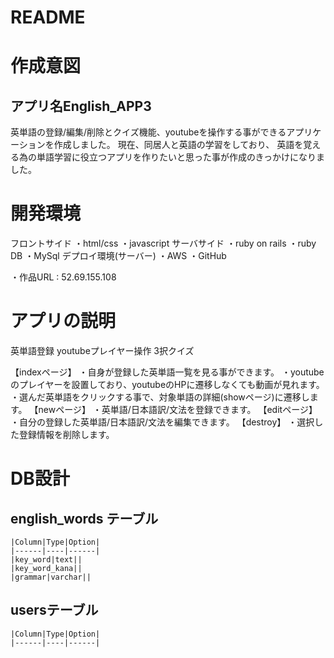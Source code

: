 # README

# 作成意図
## アプリ名English_APP3
 英単語の登録/編集/削除とクイズ機能、youtubeを操作する事ができるアプリケーションを作成しました。
 現在、同居人と英語の学習をしており、
 英語を覚える為の単語学習に役立つアプリを作りたいと思った事が作成のきっかけになりました。

# 開発環境
フロントサイド
 ・html/css
 ・javascript
サーバサイド
 ・ruby on rails
 ・ruby
DB
 ・MySql
デプロイ環境(サーバー)
 ・AWS
 ・GitHub
 
・作品URL : 52.69.155.108

# アプリの説明
  英単語登録
  youtubeプレイヤー操作
  3択クイズ

 【indexページ】
  ・自身が登録した英単語一覧を見る事ができます。
  ・youtubeのプレイヤーを設置しており、youtubeのHPに遷移しなくても動画が見れます。
  ・選んだ英単語をクリックする事で、対象単語の詳細(showページ)に遷移します。
 【newページ】
  ・英単語/日本語訳/文法を登録できます。
 【editページ】
  ・自分の登録した英単語/日本語訳/文法を編集できます。
 【destroy】
  ・選択した登録情報を削除します。

# DB設計
  ## english_words テーブル
    |Column|Type|Option|
    |------|----|------|
    |key_word|text||
    |key_word_kana||
    |grammar|varchar||

  ## usersテーブル
    |Column|Type|Option|
    |------|----|------|
    
